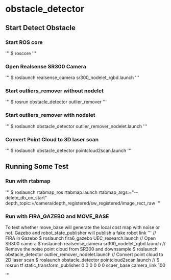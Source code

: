 # obstacle_detector

## Start Detect Obstacle
### Start ROS core
'''
$ roscore
'''
### Open Realsense SR300 Camera
'''
$ roslaunch realsense_camera sr300_nodelet_rgbd.launch 
'''
### Start outliers_remover without nodelet
'''
$ rosrun obstacle_detector outlier_remover
'''
### Start outliers_remover with nodelet 
'''
$ roslaunch obstacle_detector outlier_remover_nodelet.launch 
'''
### Convert Point Cloud to 3D laser scan
'''
$ roslaunch obstacle_detector pointcloud2scan.launch 
'''
## Running Some Test
### Run with rtabmap
'''
$ roslaunch rtabmap_ros rtabmap.launch rtabmap_args:="--delete_db_on_start" depth_topic:=/camera/depth_registered/sw_registered/image_rect_raw
'''

### Run with FIRA_GAZEBO and MOVE_BASE 
To test whether move_base will generate the local cost map with noise or not.
Gazebo and robot_state_publisher will publish a fake robot link
'''
// FIRA in Gazebo
$ roslaunch fira6_gazebo UEC_research.launch 
// Open SR300 camera
$ roslaunch realsense_camera sr300_nodelet_rgbd.launch 
// Remove the noise point cloud from SR300 and downsample
$ roslaunch obstacle_detector outlier_remover_nodelet.launch 
// Convert point cloud to 2D laser scan
$ roslaunch obstacle_detector pointcloud2scan.launch 
// 
$ rosrun tf static_transform_publisher 0 0 0 0 0 0 scaer_base camera_link 100

'''


